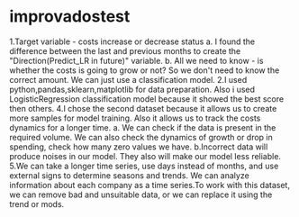 # improvadostest

1.Target variable - costs increase or decrease status
	a. I found the difference between the last and previous months to create the "Direction(Predict_LR in future)" variable.
	b. All we need to know -  is whether the costs is going to grow or not? So we don't need to know the correct amount. We can just use a classification model.
2.I used python,pandas,sklearn,matplotlib for data preparation. Also i used LogisticRegression classification model because it showed the best score then others.
4.I chose the second dataset because it allows us to create more samples for model training. Also it allows us to track the costs dynamics for a longer time.
	a. We can check if the data is present in the required volume. We can also check the dynamics of growth or drop in spending, check how many zero values we have.
	b.Incorrect data will produce noises in our model. They also will make our model less reliable.
5.We can take a longer time series, use days instead of months, and use external signs to determine seasons and trends. We can analyze information about each company as a time series.To work with this dataset, we can remove bad and unsuitable data, or we can replace it using the trend or mods.
